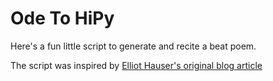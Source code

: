 # Ode To HiPy

Here's a fun little script to generate and recite a beat poem.

The script was inspired by [Elliot Hauser's original blog article](https://blog.trinket.io/writing-poetry-in-python/)
